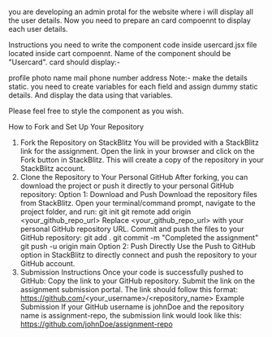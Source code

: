 you are developing an admin protal for the website where i will display all the user details. Now you need to prepare an card compoennt to display each user details.

Instructions
you need to write the component code inside usercard.jsx file located inside cart compoennt.
Name of the component should be "Usercard".
card should display:-

profile photo
name
mail
phone number
address
Note:- make the details static. you need to create variables for each field and assign dummy static details. And display the data using that variables.

Please feel free to style the component as you wish.

How to Fork and Set Up Your Repository
1. Fork the Repository on StackBlitz
You will be provided with a StackBlitz link for the assignment.
Open the link in your browser and click on the Fork button in StackBlitz.
This will create a copy of the repository in your StackBlitz account.
2. Clone the Repository to Your Personal GitHub
After forking, you can download the project or push it directly to your personal GitHub repository:
Option 1: Download and Push
Download the repository files from StackBlitz.
Open your terminal/command prompt, navigate to the project folder, and run:
git init
git remote add origin <your_github_repo_url>
Replace <your_github_repo_url> with your personal GitHub repository URL.
Commit and push the files to your GitHub repository:
git add .
git commit -m "Completed the assignment"
git push -u origin main
Option 2: Push Directly
Use the Push to GitHub option in StackBlitz to directly connect and push the repository to your GitHub account.
3. Submission Instructions
Once your code is successfully pushed to GitHub:
Copy the link to your GitHub repository.
Submit the link on the assignment submission portal.
The link should follow this format:
https://github.com/<your_username>/<repository_name>
Example Submission
If your GitHub username is johnDoe and the repository name is assignment-repo, the submission link would look like this:
https://github.com/johnDoe/assignment-repo